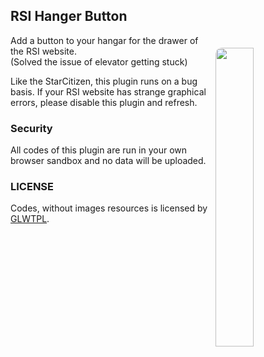 ## RSI Hanger Button

<img id="img1" align="right" src="https://github.com/user-attachments/assets/11922dbf-96a6-4ab3-b786-6dc1fde610be" width="35%" style="margin-top: 20px; border-radius: 10px 10px">

Add a button to your hangar for the drawer of the RSI website.   
(Solved the issue of elevator getting stuck)

Like the StarCitizen, this plugin runs on a bug basis. If your RSI website has strange graphical errors, please disable this plugin and refresh.

### Security
All codes of this plugin are run in your own browser sandbox and no data will be uploaded.

### LICENSE
Codes, without images resources is licensed by [GLWTPL](https://github.com/cfdxkk/RSI-Hanger-Button/blob/master/LICENSE).  

